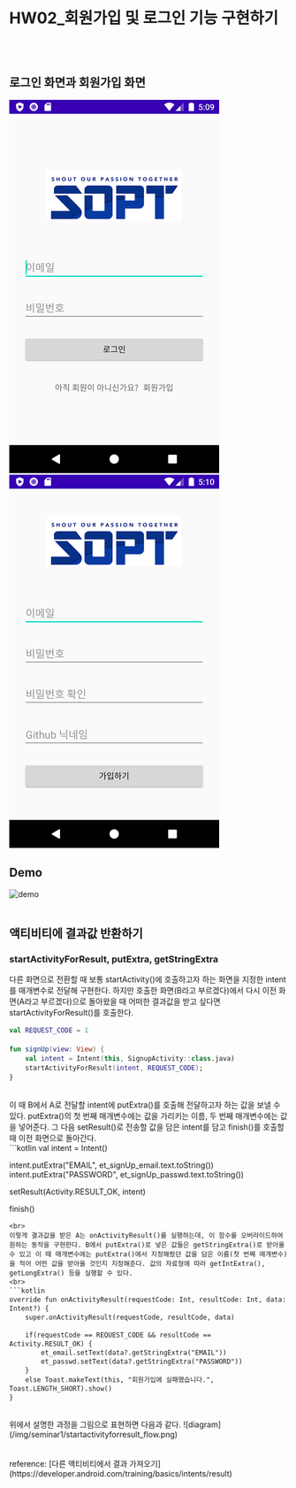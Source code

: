 # HW02_회원가입 및 로그인 기능 구현하기
<br><br>
## 로그인 화면과 회원가입 화면
![result view01](/img/seminar1/login.png)&nbsp;&nbsp;&nbsp;&nbsp;&nbsp;
![result view02](/img/seminar1/signup.png)<br>
## Demo
![demo](/img/seminar1/hw02_demo.gif)
<br><br>
## 액티비티에 결과값 반환하기
### startActivityForResult, putExtra, getStringExtra
다른 화면으로 전환할 때 보통 startActivity()에 호출하고자 하는 화면을 지정한 intent를 매개변수로 전달해 구현한다. 하지만 호출한 화면(B라고 부르겠다)에서 다시 이전 화면(A라고 부르겠다)으로 돌아왔을 때 어떠한 결과값을 받고 싶다면 startActivityForResult()를 호출한다. 
<br>
```kotlin
val REQUEST_CODE = 1

fun signUp(view: View) {
    val intent = Intent(this, SignupActivity::class.java)
    startActivityForResult(intent, REQUEST_CODE);
}
```
<br>
이 때 B에서 A로 전달할 intent에 putExtra()를 호출해 전달하고자 하는 값을 보낼 수 있다. putExtra()의 첫 번째 매개변수에는 값을 가리키는 이름, 두 번째 매개변수에는 값을 넣어준다. 그 다음 setResult()로 전송할 값을 담은 intent를 담고 finish()를 호출할 때 이전 화면으로 돌아간다. 
<br>
```kotlin
val intent = Intent()

intent.putExtra("EMAIL", et_signUp_email.text.toString())
intent.putExtra("PASSWORD", et_signUp_passwd.text.toString())

setResult(Activity.RESULT_OK, intent)

finish()
```
<br>
이렇게 결과값을 받은 A는 onActivityResult()를 실행하는데, 이 함수를 오버라이드하여 원하는 동작을 구현한다. B에서 putExtra()로 넣은 값들은 getStringExtra()로 받아올 수 있고 이 때 매개변수에는 putExtra()에서 지정해줬던 값을 담은 이름(첫 번째 매개변수)을 적어 어떤 값을 받아올 것인지 지정해준다. 값의 자료형에 따라 getIntExtra(), getLongExtra() 등을 실행할 수 있다.
<br>
```kotlin
override fun onActivityResult(requestCode: Int, resultCode: Int, data: Intent?) {
    super.onActivityResult(requestCode, resultCode, data)

    if(requestCode == REQUEST_CODE && resultCode == Activity.RESULT_OK) {
        et_email.setText(data?.getStringExtra("EMAIL"))
        et_passwd.setText(data?.getStringExtra("PASSWORD"))
    } 
    else Toast.makeText(this, "회원가입에 실패했습니다.", Toast.LENGTH_SHORT).show()
}
```
<br>
위에서 설명한 과정을 그림으로 표현하면 다음과 같다.
![diagram](/img/seminar1/startactivityforresult_flow.png)
<br><br><br>
reference: [다른 액티비티에서 결과 가져오기](https://developer.android.com/training/basics/intents/result)